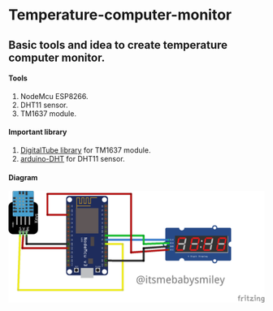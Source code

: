 # Temperature-computer-monitor
Basic tools and idea to create temperature computer monitor.
---
#### Tools
1. NodeMcu ESP8266.
2. DHT11 sensor.
3. TM1637 module.
#### Important library
1. [DigitalTube library](https://github.com/reeedstudio/libraries/tree/master/DigitalTube) for TM1637 module.
2. [arduino-DHT](https://github.com/markruys/arduino-DHT) for DHT11 sensor.
#### Diagram
![temp_com](https://github.com/itsmebabysmiley/Temperature-computer-monitor/blob/main/temp_com.png?raw=true)
